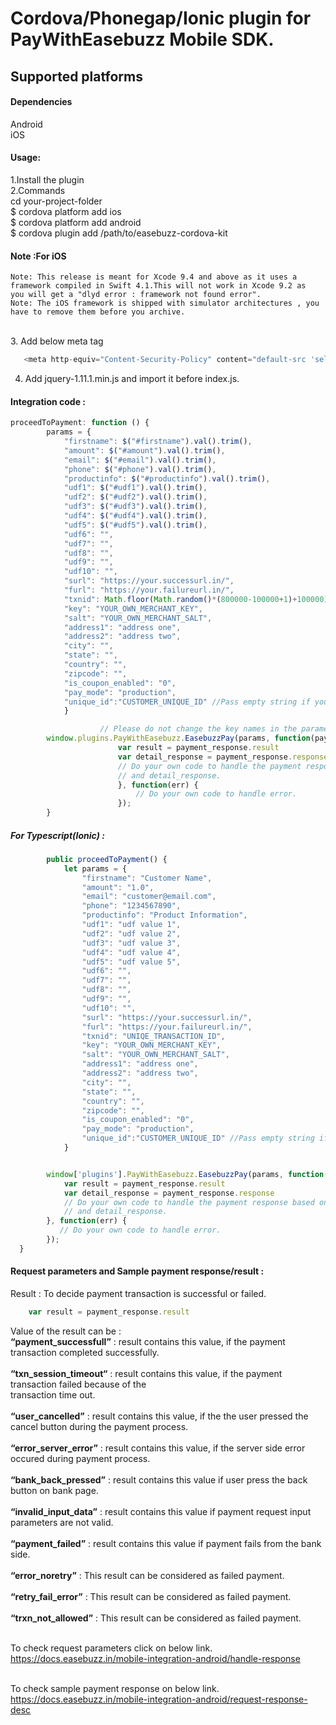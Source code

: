 # Cordova/Phonegap/Ionic plugin for PayWithEasebuzz Mobile SDK.


## Supported platforms

#### Dependencies
Android
<br />iOS

#### Usage:
1.Install the plugin
<br />2.Commands
<br />    cd your-project-folder
<br />    $ cordova platform add ios
<br />    $ cordova platform add android 
<br />    $ cordova plugin add /path/to/easebuzz-cordova-kit

#### Note :For iOS
    Note: This release is meant for Xcode 9.4 and above as it uses a framework compiled in Swift 4.1.This will not work in Xcode 9.2 as  you will get a "dlyd error : framework not found error".
    Note: The iOS framework is shipped with simulator architectures , you have to remove them before you archive.

<br />3. Add below meta tag
 ```javascript 
    <meta http-equiv="Content-Security-Policy" content="default-src 'self' data: gap: https://ssl.gstatic.com 'unsafe-eval'; style-src 'self' 'unsafe-inline'; media-src *; img-src 'self' data: content:;">
 ```   

4. Add jquery-1.11.1.min.js and import it before index.js.

#### Integration code :

```javascript
proceedToPayment: function () {
        params = {
            "firstname": $("#firstname").val().trim(),
            "amount": $("#amount").val().trim(),
            "email": $("#email").val().trim(),
            "phone": $("#phone").val().trim(),
            "productinfo": $("#productinfo").val().trim(),
            "udf1": $("#udf1").val().trim(),
            "udf2": $("#udf2").val().trim(),
            "udf3": $("#udf3").val().trim(),
            "udf4": $("#udf4").val().trim(),
            "udf5": $("#udf5").val().trim(),
            "udf6": "",
            "udf7": "",
            "udf8": "",
            "udf9": "",
            "udf10": "",
            "surl": "https://your.successurl.in/",
            "furl": "https://your.failureurl.in/",
            "txnid": Math.floor(Math.random()*(800000-100000+1)+100000),
            "key": "YOUR_OWN_MERCHANT_KEY",
            "salt": "YOUR_OWN_MERCHANT_SALT",
            "address1": "address one",
            "address2": "address two",
            "city": "",
            "state": "",
            "country": "",
            "zipcode": "",
            "is_coupon_enabled": "0",
            "pay_mode": "production",
            "unique_id":"CUSTOMER_UNIQUE_ID" //Pass empty string if you dont want to pass customer unique id.  
            }

                    // Please do not change the key names in the parameters.
        window.plugins.PayWithEasebuzz.EasebuzzPay(params, function(payment_response) {
                        var result = payment_response.result
                        var detail_response = payment_response.response
                        // Do your own code to handle the payment response based on result 
                        // and detail_response.
                        }, function(err) {
                            // Do your own code to handle error.
                        });
        }

``` 

##### For Typescript(Ionic) :

```javascript
        public proceedToPayment() {
            let params = {
                "firstname": "Customer Name",
                "amount": "1.0",
                "email": "customer@email.com",
                "phone": "1234567890",
                "productinfo": "Product Information",
                "udf1": "udf value 1",
                "udf2": "udf value 2",
                "udf3": "udf value 3",
                "udf4": "udf value 4",
                "udf5": "udf value 5",
                "udf6": "",
                "udf7": "",
                "udf8": "",
                "udf9": "",
                "udf10": "",
                "surl": "https://your.successurl.in/",
                "furl": "https://your.failureurl.in/",
                "txnid": "UNIQE_TRANSACTION_ID",
                "key": "YOUR_OWN_MERCHANT_KEY",
                "salt": "YOUR_OWN_MERCHANT_SALT",
                "address1": "address one",
                "address2": "address two",
                "city": "",
                "state": "",
                "country": "",
                "zipcode": "",
                "is_coupon_enabled": "0",
                "pay_mode": "production",
                "unique_id":"CUSTOMER_UNIQUE_ID" //Pass empty string if you dont want to pass customer unique id.
            }


        window['plugins'].PayWithEasebuzz.EasebuzzPay(params, function(payment_response) {
            var result = payment_response.result
            var detail_response = payment_response.response
            // Do your own code to handle the payment response based on result 
            // and detail_response.
        }, function(err) {
           // Do your own code to handle error.
        });
  }

``` 



#### Request parameters and Sample payment response/result :

Result : To decide payment transaction is successful or failed.

```javascript
    var result = payment_response.result
```

Value of the result can be :
<br />**“payment_successfull”** : result contains this value, if the payment transaction completed successfully.<br />
<br />**“txn_session_timeout“** :  result contains this value, if the payment transaction failed because of the <br />transaction time out.<br />
<br />**“user_cancelled”** : result contains this value, if the the user pressed the cancel button during the  payment process.<br />
<br />**“error_server_error”** : result contains this value, if the server side error occured during payment process.<br />
<br />**“bank_back_pressed”** :  result contains this value if user press the back button on bank page.<br />
<br />**“invalid_input_data”** :  result contains this value if payment request input parameters are not valid.<br />
<br />**“payment_failed”** :  result contains this value if payment fails from the bank side.<br />
<br />**“error_noretry”** : This result can be considered as failed payment.<br />
<br />**“retry_fail_error”** : This result can be considered as failed payment.<br />
<br />**“trxn_not_allowed”** : This result can be considered as failed payment.<br />


<br />To check request parameters click on below link.
    <br />https://docs.easebuzz.in/mobile-integration-android/handle-response
 
<br />To check sample payment response on below link.
    <br />https://docs.easebuzz.in/mobile-integration-android/request-response-desc
